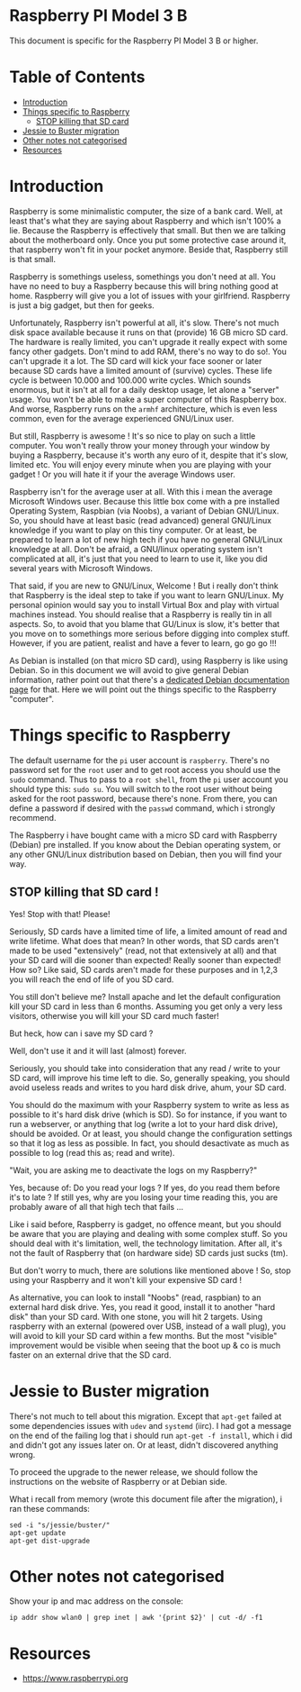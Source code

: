 # Raspberry PI Model 3 B

This document is specific for the Raspberry PI Model 3 B or higher.

# Table of Contents

* [Introduction](#introduction)
* [Things specific to Raspberry](#things-specific-to-raspberry)
    * [STOP killing that SD card](#stop-killing-that-sd-card-)
* [Jessie to Buster migration](#jessie-to-buster-migration)
* [Other notes not categorised](#other-notes-not-categorised)
* [Resources](#resources)

# Introduction

Raspberry is some minimalistic computer, the size of a bank card. Well, at least that's what they are saying about Raspberry and which isn't 100% a lie. Because the Raspberry is effectively that small. But then we are talking about the motherboard only. Once you put some protective case around it, that raspberry won't fit in your pocket anymore. Beside that, Raspberry still is that small.

Raspberry is somethings useless, somethings you don't need at all. You have no need to buy a Raspberry because this will bring nothing good at home. Raspberry will give you a lot of issues with your girlfriend. Raspberry is just a big gadget, but then for geeks.

Unfortunately, Raspberry isn't powerful at all, it's slow. There's not much disk space available because it runs on that (provide) 16 GB micro SD card. The hardware is really limited, you can't upgrade it really expect with some fancy other gadgets. Don't mind to add RAM, there's no way to do so!. You can't upgrade it a lot. The SD card will kick your face sooner or later because SD cards have a limited amount of (survive) cycles. These life cycle is between 10.000 and 100.000 write cycles. Which sounds enormous, but it isn't at all for a daily desktop usage, let alone a "server" usage. You won't be able to make a super computer of this Raspberry box. And worse, Raspberry runs on the `armhf` architecture, which is even less common, even for the average experienced GNU/Linux user.

But still, Raspberry is awesome ! It's so nice to play on such a little computer. You won't really throw your money through your window by buying a Raspberry, because it's worth any euro of it, despite that it's slow, limited etc. You will enjoy every minute when you are playing with your gadget ! Or you will hate it if your the average Windows user. 

Raspberry isn't for the average user at all. With this i mean the average Microsoft Windows user. Because this little box come with a pre installed Operating System, Raspbian (via Noobs), a variant of Debian GNU/Linux. So, you should have at least basic (read advanced) general GNU/Linux knowledge if you want to play on this tiny computer. Or at least, be prepared to learn a lot of new high tech if you have no general GNU/Linux knowledge at all. Don't be afraid, a GNU/linux operating system isn't complicated at all, it's just that you need to learn to use it, like you did several years with Microsoft Windows.

That said, if you are new to GNU/Linux, Welcome ! But i really don't think that Raspberry is the ideal step to take if you want to learn GNU/Linux. My personal opinion would say you to install Virtual Box and play with virtual machines instead. You should realise that a Raspberry is really tin in all aspects. So, to avoid that you blame that GU/Linux is slow, it's better that you move on to somethings more serious before digging into complex stuff. However, if you are patient, realist and have a fever to learn, go go go !!!

As Debian is installed (on that micro SD card), using Raspberry is like using Debian. So in this document we will avoid to give general Debian information, rather point out that there's a [dedicated Debian documentation page](../Debian/README.md) for that. Here we will point out the things specific to the Raspberry "computer".

# Things specific to Raspberry

The default username for the `pi` user account is `raspberry`. There's no password set for the `root` user and to get root access you should use the `sudo` command. Thus to pass to a `root shell`, from the `pi` user account you should type this: `sudo su`. You will switch to the root user without being asked for the root password, because there's none. From there, you can define a password if desired with the `passwd` command, which i strongly recommend.

The Raspberry i have bought came with a micro SD card with Raspberry (Debian) pre installed. If you know about the Debian operating system, or any other GNU/Linux distribution based on Debian, then you will find your way.

## STOP killing that SD card !

Yes! Stop with that! Please!

Seriously, SD cards have a limited time of life, a limited amount of read and write lifetime. What does that mean? In other words, that SD cards aren't made to be used "extensively" (read, not that extensively at all) and that your SD card will die sooner than expected! Really sooner than expected! How so? Like said, SD cards aren't made for these purposes and in 1,2,3 you will reach the end of life of you SD card.

You still don't believe me? Install apache and let the default configuration kill your SD card in less than 6 months. Assuming you get only a very less visitors, otherwise you will kill your SD card much faster!

But heck, how can i save my SD card ? 

Well, don't use it and it will last (almost) forever.

Seriously, you should take into consideration that any read / write to your SD card, will improve his time left to die. So, generally speaking, you should avoid useless reads and writes to you hard disk drive, ahum, your SD card.

You should do the maximum with your Raspberry system to write as less as possible to it's hard disk drive (which is SD). So for instance, if you want to run a webserver, or anything that log (write a lot to your hard disk drive), should be avoided. Or at least, you should change the configuration settings so that it log as less as possible. In fact, you should desactivate as much as possible to log (read this as; read and write).

"Wait, you are asking me to deactivate the logs on my Raspberry?"

Yes, because of: Do you read your logs ? If yes, do you read them before it's to late ? If still yes, why are you losing your time reading this, you are probably aware of all that high tech that fails ...

Like i said before, Raspberry is gadget, no offence meant, but you should be aware that you are playing and dealing with some complex stuff. So you should deal with it's limitation, well, the technology limitation. After all, it's not the fault of Raspberry that (on hardware side) SD cards just sucks (tm).


But don't worry to much, there are solutions like mentioned above ! So, stop using your Raspberry and it won't kill your expensive SD card !

As alternative, you can look to install "Noobs" (read, raspbian) to an external hard disk drive. Yes, you read it good, install it to another "hard disk" than your SD card. With one stone, you will hit 2 targets. Using raspberry with an external (powered over USB, instead of a wall plug), you will avoid to kill your SD card within a few months. But the most "visible" improvement would be visible when seeing that the boot up & co is much faster on an external drive that the SD card.

# Jessie to Buster migration

There's not much to tell about this migration. Except that `apt-get` failed at some dependencies issues with `udev` and `systemd` (iirc). I had got a message on the end of the failing log that i should run `apt-get -f install`, which i did and didn't got any issues later on. Or at least, didn't discovered anything wrong.

To proceed the upgrade to the newer release, we should follow the instructions on the website of Raspberry or at Debian side.
 
What i recall from memory (wrote this document file after the migration), i ran these commands:

    sed -i "s/jessie/buster/"
    apt-get update
    apt-get dist-upgrade

# Other notes not categorised

Show your ip and mac address on the console:

    ip addr show wlan0 | grep inet | awk '{print $2}' | cut -d/ -f1

# Resources

* https://www.raspberrypi.org